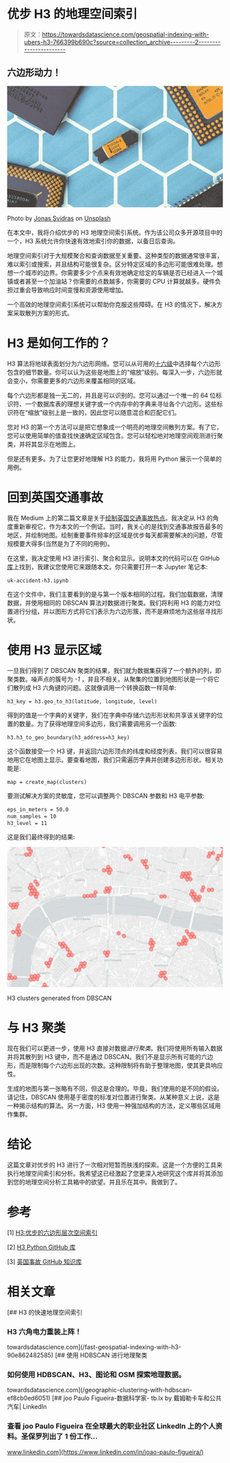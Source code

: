 # 优步 H3 的地理空间索引

> 原文：<https://towardsdatascience.com/geospatial-indexing-with-ubers-h3-766399b690c?source=collection_archive---------2----------------------->

## 六边形动力！

![](img/1b584eb3bfb002a8b9df99d5f47192d8.png)

Photo by [Jonas Svidras](https://unsplash.com/@jonassvidras?utm_source=medium&utm_medium=referral) on [Unsplash](https://unsplash.com?utm_source=medium&utm_medium=referral)

在本文中，我将介绍优步的 H3 地理空间索引系统。作为该公司众多开源项目中的一个，H3 系统允许你快速有效地索引你的数据，以备日后查询。

地理空间索引对于大规模聚合和查询数据至关重要。这种类型的数据通常很丰富，难以索引或搜索，并且结构可能很复杂。区分特定区域的多边形可能很难处理。想想一个城市的边界。你需要多少个点来有效地确定给定的车辆是否已经进入一个城镇或者甚至一个加油站？你需要的点数越多，你需要的 CPU 计算就越多。硬件负担过重会导致响应时间变慢和资源使用增加。

一个高效的地理空间索引系统可以帮助你克服这些障碍。在 H3 的情况下，解决方案采取散列方案的形式。

# H3 是如何工作的？

H3 算法将地球表面划分为六边形网络。您可以从可用的[十六级](https://uber.github.io/h3/#/documentation/core-library/resolution-table)中选择每个六边形包含的细节数量。你可以认为这些是地图上的“缩放”级别。每深入一步，六边形就会变小，你需要更多的六边形来覆盖相同的区域。

每个六边形都是独一无二的，并且是可以识别的。您可以通过一个唯一的 64 位标识符、一个数据库表的理想关键字或一个内存中的字典来寻址各个六边形。这些标识符在“缩放”级别上是一致的，因此您可以随意混合和匹配它们。

您对 H3 的第一个方法可以是把它想象成一个明亮的地理空间散列方案。有了它，您可以使用简单的值查找快速确定区域包含。您可以轻松地对地理空间观测进行聚类，并将其显示在地图上。

但是还有更多。为了让您更好地理解 H3 的能力，我将用 Python 展示一个简单的用例。

# 回到英国交通事故

我在 Medium 上的第二篇文章是关于[绘制英国交通事故热点](/mapping-the-uks-traffic-accident-hotspots-632b1129057b)。我决定从 H3 的角度重新审视它，作为本文的一个例证。当时，我关心的是找到交通事故报告最多的地区，并绘制地图。绘制重要事件频率的区域是优步每天都需要解决的问题，尽管规模要大得多(当然是为了不同的用例)。

在这里，我决定使用 H3 进行索引、聚合和显示。说明本文的代码可以在 GitHub [库](https://github.com/joaofig/uk-accidents)上找到，我建议您使用它来跟随本文。你只需要打开一本 Jupyter 笔记本:

```
uk-accident-h3.ipynb
```

在这个文件中，我们主要看到的是与第一个版本相同的过程。我们加载数据，清理数据，并使用相同的 DBSCAN 算法对数据进行聚类。我们将利用 H3 的能力对位置进行分组，并以图形方式将它们表示为六边形簇，而不是麻烦地为这些层寻找形状。

# 使用 H3 显示区域

一旦我们得到了 DBSCAN 聚类的结果，我们就为数据集获得了一个额外的列，即聚类数。噪声点的簇号为 *-1* ，并且不相关。从聚集的位置到地图形状是一个将它们散列成 H3 六角键的问题。这就像调用一个转换函数一样简单:

```
h3_key = h3.geo_to_h3(latitude, longitude, level)
```

得到的值是一个字典的关键字，我们在字典中存储六边形形状和共享该关键字的位置的数量。为了获得地理空间多边形，我们需要调用另一个函数:

```
h3.h3_to_geo_boundary(h3_address=h3_key)
```

这个函数接受一个 H3 键，并返回六边形顶点的纬度和经度列表，我们可以很容易地用它在地图上显示。要查看地图，我们只需遍历字典并创建多边形形状。相关功能是:

```
map = create_map(clusters)
```

要测试解决方案的灵敏度，您可以调整两个 DBSCAN 参数和 H3 电平参数:

```
eps_in_meters = 50.0
num_samples = 10
h3_level = 11
```

这是我们最终得到的结果:

![](img/ffd32fc5f8cd5661244769b0d50db856.png)

H3 clusters generated from DBSCAN

# 与 H3 聚类

现在我们可以更进一步，使用 H3 直接对数据*进行聚类*。我们将使用所有输入数据并将其散列到 H3 键中，而不是通过 DBSCAN。我们不是显示所有可能的六边形，而是限制每个六边形出现的次数。这种限制将有助于整理地图，使其更具响应性。

生成的地图与第一张略有不同，但这是合理的。毕竟，我们使用的是不同的假设。请记住，DBSCAN 使用基于密度的标准对位置进行聚类。从某种意义上说，这是一种揭示结构的算法。另一方面，H3 使用一种强加结构的方法，定义哪些区域用作集群。

# 结论

这篇文章对优步的 H3 进行了一次相对短暂而肤浅的探索。这是一个方便的工具来执行地理空间索引和分析。我希望这已经激起了您更深入地研究这个库并将其添加到您的地理空间分析工具箱中的欲望。并且乐在其中。我做到了。

# 参考

[1] [H3:优步的六边形层次空间索引](https://eng.uber.com/h3/)

[2] [H3 Python GitHub 库](https://github.com/uber/h3-py)

[3] [英国事故 GitHub 知识库](https://github.com/joaofig/uk-accidents)

# 相关文章

[](/fast-geospatial-indexing-with-h3-90e862482585) [## H3 的快速地理空间索引

### H3 六角电力重装上阵！

towardsdatascience.com](/fast-geospatial-indexing-with-h3-90e862482585) [](/geographic-clustering-with-hdbscan-ef8cb0ed6051) [## 使用 HDBSCAN 进行地理聚类

### 如何使用 HDBSCAN、H3、图论和 OSM 探索地理数据。

towardsdatascience.com](/geographic-clustering-with-hdbscan-ef8cb0ed6051) [](https://www.linkedin.com/in/joao-paulo-figueira/) [## joo Paulo Figueira-数据科学家- tb.lx by 戴姆勒卡车和公共汽车| LinkedIn

### 查看 joo Paulo Figueira 在全球最大的职业社区 LinkedIn 上的个人资料。圣保罗列出了 1 份工作…

www.linkedin.com](https://www.linkedin.com/in/joao-paulo-figueira/)